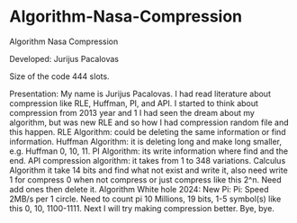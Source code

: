# Algorithm-Nasa-Compression
Algorithm Nasa Compression

Developed: Jurijus Pacalovas

Size of the code 444 slots.

Presentation: 
My name is Jurijus Pacalovas.
I had read literature about compression like RLE, Huffman, PI, and API.
I started to think about compression from 2013 year and 1 I had seen the dream about my algorithm, but was new RLE and so how I had compression random file and this happen.
RLE Algorithm: could be deleting the same information or find information.
Huffman Algorithm: it is deleting long and make long smaller, e.g. Huffman 0, 10, 11.
PI Algorithm: its write information where find and the end.
API compression algorithm: it takes from 1 to 348 variations.
Calculus Algorithm it take 14 bits and find what not exist and write it, also need write 1 for compress 0 when not compress or just compress like this 2^n. Need add ones then delete it.
Algorithm White hole 2024:
New Pi:
Pi: Speed 2MB/s per 1 circle.
Need to count pi 10 Millions, 19 bits, 1-5 symbol(s) like this 0, 10, 1100-1111.
Next I will try making compression better.
Bye, bye.
